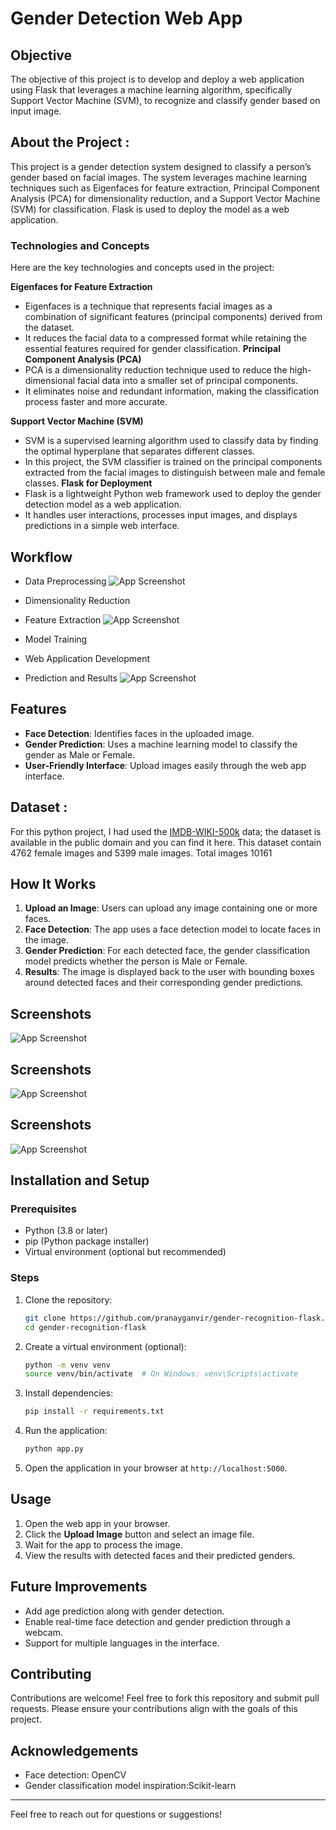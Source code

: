 # Gender Detection Web App

## Objective 
The objective of this project is to develop and deploy a web application using Flask that leverages a machine learning algorithm, specifically Support Vector Machine (SVM), to recognize and classify gender based on input image.

## About the Project :
This project is a gender detection system designed to classify a person’s gender based on facial images. The system leverages machine learning techniques such as Eigenfaces for feature extraction, Principal Component Analysis (PCA) for dimensionality reduction, and a Support Vector Machine (SVM) for classification. Flask is used to deploy the model as a web application.

### **Technologies and Concepts**
Here are the key technologies and concepts used in the project:

**Eigenfaces for Feature Extraction**
- Eigenfaces is a technique that represents facial images as a combination of significant features (principal components) derived from the dataset.
- It reduces the facial data to a compressed format while retaining the essential features required for gender classification.
**Principal Component Analysis (PCA)**
- PCA is a dimensionality reduction technique used to reduce the high-dimensional facial data into a smaller set of principal components.
- It eliminates noise and redundant information, making the classification process faster and more accurate.

**Support Vector Machine (SVM)**
- SVM is a supervised learning algorithm used to classify data by finding the optimal hyperplane that separates different classes.
- In this project, the SVM classifier is trained on the principal components extracted from the facial images to distinguish between male and female classes.
**Flask for Deployment**
- Flask is a lightweight Python web framework used to deploy the gender detection model as a web application.
- It handles user interactions, processes input images, and displays predictions in a simple web interface.

## Workflow
- Data Preprocessing
![App Screenshot](https://via.placeholder.com/468x300?text=App+Screenshot+Here)

- Dimensionality Reduction
- Feature Extraction
![App Screenshot](https://via.placeholder.com/468x300?text=App+Screenshot+Here)
- Model Training
- Web Application Development
- Prediction and Results
![App Screenshot](https://via.placeholder.com/468x300?text=App+Screenshot+Here)


## Features
- **Face Detection**: Identifies faces in the uploaded image.
- **Gender Prediction**: Uses a machine learning model to classify the gender as Male or Female.
- **User-Friendly Interface**: Upload images easily through the web app interface.

## Dataset :
For this python project, I had used the [IMDB-WIKI-500k](https://data.vision.ee.ethz.ch/cvl/rrothe/imdb-wiki/) data; the dataset is available in the public domain and you can find it here. This dataset contain 4762 female images and 5399 male images. Total images 10161

## How It Works
1. **Upload an Image**: Users can upload any image containing one or more faces.
2. **Face Detection**: The app uses a face detection model to locate faces in the image.
3. **Gender Prediction**: For each detected face, the gender classification model predicts whether the person is Male or Female.
4. **Results**: The image is displayed back to the user with bounding boxes around detected faces and their corresponding gender predictions.

## Screenshots

![App Screenshot](https://via.placeholder.com/468x300?text=App+Screenshot+Here)

## Screenshots

![App Screenshot](https://via.placeholder.com/468x300?text=App+Screenshot+Here)

## Screenshots

![App Screenshot](https://via.placeholder.com/468x300?text=App+Screenshot+Here)
## Installation and Setup
### Prerequisites
- Python (3.8 or later)
- pip (Python package installer)
- Virtual environment (optional but recommended)

### Steps
1. Clone the repository:
   ```bash
   git clone https://github.com/pranayganvir/gender-recognition-flask.git
   cd gender-recognition-flask
   ```
2. Create a virtual environment (optional):
   ```bash
   python -m venv venv
   source venv/bin/activate  # On Windows: venv\Scripts\activate
   ```
3. Install dependencies:
   ```bash
   pip install -r requirements.txt
   ```
4. Run the application:
   ```bash
   python app.py
   ```
5. Open the application in your browser at `http://localhost:5000`.

## Usage
1. Open the web app in your browser.
2. Click the **Upload Image** button and select an image file.
3. Wait for the app to process the image.
4. View the results with detected faces and their predicted genders.


## Future Improvements
- Add age prediction along with gender detection.
- Enable real-time face detection and gender prediction through a webcam.
- Support for multiple languages in the interface.

## Contributing
Contributions are welcome! Feel free to fork this repository and submit pull requests. Please ensure your contributions align with the goals of this project.



## Acknowledgements
- Face detection: OpenCV
- Gender classification model inspiration:Scikit-learn

---
Feel free to reach out for questions or suggestions!
